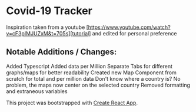 # Covid-19 Tracker
Inspiration taken from a youtube [https://www.youtube.com/watch?v=cF3pIMJUZxM&t=705s][tutorial] and edited for personal preference

## Notable Additions / Changes:
Added Typescript
Added data per Million
Separate Tabs for different graphs/maps for better readability
Created new Map Component from scratch for total and per million data
Don't know where a country is? No problem, the maps now center on the selected country
Removed formatting and extraneous variables

This project was bootstrapped with [Create React App](https://github.com/facebook/create-react-app).
